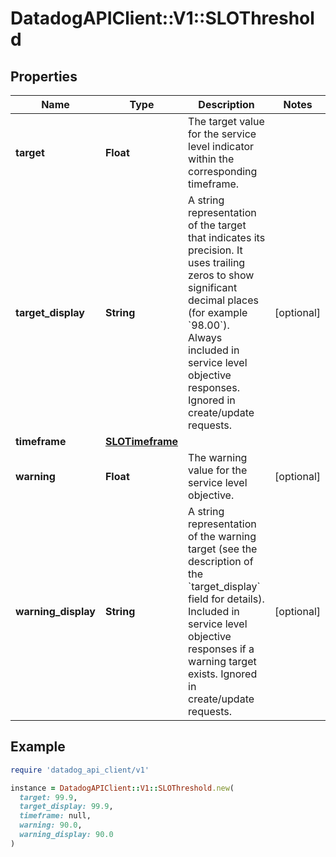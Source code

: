 # DatadogAPIClient::V1::SLOThreshold

## Properties

| Name                | Type                                | Description                                                                                                                                                                                                                                             | Notes      |
| ------------------- | ----------------------------------- | ------------------------------------------------------------------------------------------------------------------------------------------------------------------------------------------------------------------------------------------------------- | ---------- |
| **target**          | **Float**                           | The target value for the service level indicator within the corresponding timeframe.                                                                                                                                                                    |            |
| **target_display**  | **String**                          | A string representation of the target that indicates its precision. It uses trailing zeros to show significant decimal places (for example &#x60;98.00&#x60;). Always included in service level objective responses. Ignored in create/update requests. | [optional] |
| **timeframe**       | [**SLOTimeframe**](SLOTimeframe.md) |                                                                                                                                                                                                                                                         |            |
| **warning**         | **Float**                           | The warning value for the service level objective.                                                                                                                                                                                                      | [optional] |
| **warning_display** | **String**                          | A string representation of the warning target (see the description of the &#x60;target_display&#x60; field for details). Included in service level objective responses if a warning target exists. Ignored in create/update requests.                   | [optional] |

## Example

```ruby
require 'datadog_api_client/v1'

instance = DatadogAPIClient::V1::SLOThreshold.new(
  target: 99.9,
  target_display: 99.9,
  timeframe: null,
  warning: 90.0,
  warning_display: 90.0
)
```
